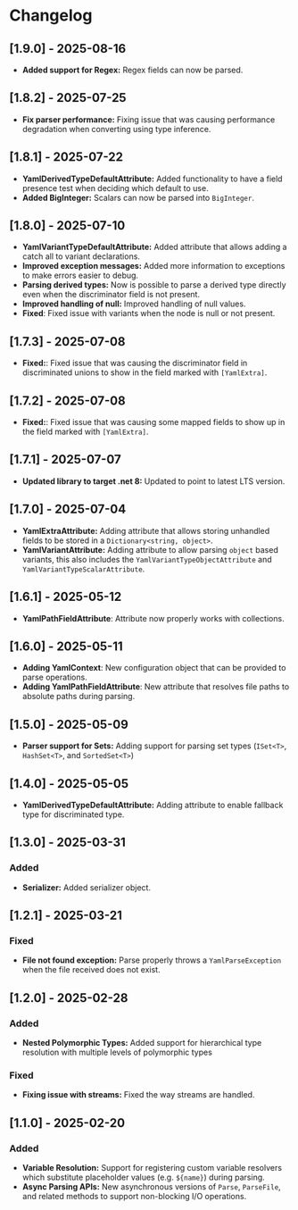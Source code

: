 # Changelog

## [1.9.0] - 2025-08-16

- **Added support for Regex:** Regex fields can now be parsed.

## [1.8.2] - 2025-07-25

- **Fix parser performance:** Fixing issue that was causing performance degradation when converting using type inference.

## [1.8.1] - 2025-07-22

- **YamlDerivedTypeDefaultAttribute:** Added functionality to have a field presence test when deciding which default to use.
- **Added BigInteger:** Scalars can now be parsed into `BigInteger`.

## [1.8.0] - 2025-07-10

- **YamlVariantTypeDefaultAttribute:** Added attribute that allows adding a catch all to variant declarations.
- **Improved exception messages:** Added more information to exceptions to make errors easier to debug.
- **Parsing derived types:** Now is possible to parse a derived type directly even when the discriminator field is not present.
- **Improved handling of null:** Improved handling of null values.
- **Fixed**: Fixed issue with variants when the node is null or not present.


## [1.7.3] - 2025-07-08

- **Fixed:**: Fixed issue that was causing the discriminator field in discriminated unions to show in the field marked with `[YamlExtra]`.

## [1.7.2] - 2025-07-08

- **Fixed:**: Fixed issue that was causing some mapped fields to show up in the field marked with `[YamlExtra]`.

## [1.7.1] - 2025-07-07

- **Updated library to target .net 8:** Updated to point to latest LTS version.

## [1.7.0] - 2025-07-04

- **YamlExtraAttribute:** Adding attribute that allows storing unhandled fields to be stored in a `Dictionary<string, object>`.
- **YamlVariantAttribute:** Adding attribute to allow parsing `object` based variants, this also includes the `YamlVariantTypeObjectAttribute` and `YamlVariantTypeScalarAttribute`.

## [1.6.1] - 2025-05-12
- **YamlPathFieldAttribute**: Attribute now properly works with collections.

## [1.6.0] - 2025-05-11

- **Adding YamlContext**: New configuration object that can be provided to parse operations.
- **Adding YamlPathFieldAttribute**: New attribute that resolves file paths to absolute paths during parsing.

## [1.5.0] - 2025-05-09

- **Parser support for Sets:** Adding support for parsing set types (`ISet<T>`, `HashSet<T>`, and `SortedSet<T>`)

## [1.4.0] - 2025-05-05

- **YamlDerivedTypeDefaultAttribute:** Adding attribute to enable fallback type for discriminated type.

## [1.3.0] - 2025-03-31

### Added

- **Serializer:** Added serializer object.

## [1.2.1] - 2025-03-21

### Fixed

- **File not found exception:** Parse properly throws a `YamlParseException` when the file received does not exist.

## [1.2.0] - 2025-02-28

### Added

- **Nested Polymorphic Types:** Added support for hierarchical type resolution with multiple levels of polymorphic types

### Fixed

- **Fixing issue with streams:** Fixed the way streams are handled.

## [1.1.0] - 2025-02-20

### Added
- **Variable Resolution:** Support for registering custom variable resolvers which substitute placeholder values (e.g. `${name}`) during parsing.
- **Async Parsing APIs:** New asynchronous versions of `Parse`, `ParseFile`, and related methods to support non-blocking I/O operations.

